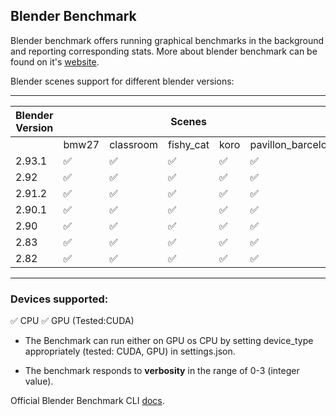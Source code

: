 ## Blender Benchmark

Blender benchmark offers running graphical benchmarks in the background and reporting corresponding stats. More about blender benchmark can be found on it's [website](https://www.blender.org/news/introducing-blender-benchmark/). 


Blender scenes support for different blender versions:

-----------------------------------------------------------------------------------
| Blender Version  | ||                           Scenes                         |||            
|------------------|--------|-----------|-----------|-------|--------------------|
|                  |  bmw27 | classroom | fishy_cat | koro  | pavillon_barcelona |   
| 2.93.1           |   ✅   |     ✅    |      ✅   |   ✅  |          ✅        |
|  2.92            |   ✅   |     ✅    |      ✅   |   ✅  |          ✅        |
|  2.91.2          |   ✅   |     ✅    |      ✅   |   ✅  |          ✅        |
|  2.90.1          |   ✅   |     ✅    |      ✅   |   ✅  |          ✅        |
|  2.90            |   ✅   |     ✅    |      ✅   |   ✅  |          ✅        |
|  2.83            |   ✅   |     ✅    |      ✅   |   ✅  |          ✅        |
|  2.82            |   ✅   |     ✅    |      ✅   |   ✅  |          ✅        |
-----------------------------------------------------------------------------------

### Devices supported:
✅ CPU 
✅ GPU (Tested:CUDA)

- The Benchmark can run either on GPU os CPU by setting device_type appropriately (tested: CUDA, GPU) in settings.json.

- The benchmark responds to **verbosity** in the range of 0-3 (integer value).

Official Blender Benchmark CLI [docs](./README.txt).

